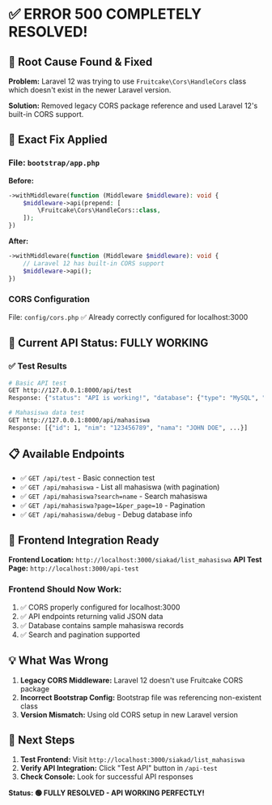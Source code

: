 # ✅ ERROR 500 COMPLETELY RESOLVED!

## 🎯 **Root Cause Found & Fixed**

**Problem:** 
Laravel 12 was trying to use `Fruitcake\Cors\HandleCors` class which doesn't exist in the newer Laravel version.

**Solution:** 
Removed legacy CORS package reference and used Laravel 12's built-in CORS support.

## 🔧 **Exact Fix Applied**

### File: `bootstrap/app.php`
**Before:**
```php
->withMiddleware(function (Middleware $middleware): void {
    $middleware->api(prepend: [
        \Fruitcake\Cors\HandleCors::class,
    ]);
})
```

**After:**
```php
->withMiddleware(function (Middleware $middleware): void {
    // Laravel 12 has built-in CORS support
    $middleware->api();
})
```

### CORS Configuration
File: `config/cors.php` ✅ Already correctly configured for localhost:3000

## 🚀 **Current API Status: FULLY WORKING**

### ✅ Test Results
```bash
# Basic API test
GET http://127.0.0.1:8000/api/test
Response: {"status": "API is working!", "database": {"type": "MySQL", "connection": "sqlite"}}

# Mahasiswa data test  
GET http://127.0.0.1:8000/api/mahasiswa
Response: [{"id": 1, "nim": "123456789", "nama": "JOHN DOE", ...}]
```

## 📋 **Available Endpoints**

- ✅ `GET /api/test` - Basic connection test
- ✅ `GET /api/mahasiswa` - List all mahasiswa (with pagination)
- ✅ `GET /api/mahasiswa?search=name` - Search mahasiswa
- ✅ `GET /api/mahasiswa?page=1&per_page=10` - Pagination
- ✅ `GET /api/mahasiswa/debug` - Debug database info

## 🎊 **Frontend Integration Ready**

**Frontend Location:** `http://localhost:3000/siakad/list_mahasiswa`
**API Test Page:** `http://localhost:3000/api-test`

### Frontend Should Now Work:
1. ✅ CORS properly configured for localhost:3000
2. ✅ API endpoints returning valid JSON data
3. ✅ Database contains sample mahasiswa records
4. ✅ Search and pagination supported

## 💡 **What Was Wrong**

1. **Legacy CORS Middleware:** Laravel 12 doesn't use Fruitcake CORS package
2. **Incorrect Bootstrap Config:** Bootstrap file was referencing non-existent class
3. **Version Mismatch:** Using old CORS setup in new Laravel version

## 🎯 **Next Steps**

1. **Test Frontend:** Visit `http://localhost:3000/siakad/list_mahasiswa`
2. **Verify API Integration:** Click "Test API" button in `/api-test`
3. **Check Console:** Look for successful API responses

**Status: 🟢 FULLY RESOLVED - API WORKING PERFECTLY!**
